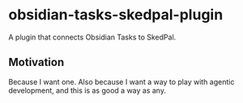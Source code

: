 # obsidian-tasks-skedpal-plugin
A plugin that connects Obsidian Tasks to SkedPal.

## Motivation
Because I want one. Also because I want a way to play with agentic development, and this is as good a way as any.

